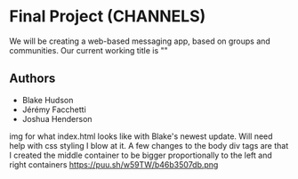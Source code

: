# Final Project (CHANNELS)

We will be creating a web-based messaging app, based on groups and communities. Our current working title is ""

## Authors

- Blake Hudson
- Jérémy Facchetti
- Joshua Henderson


img for what index.html looks like with Blake's newest update. Will need help with css styling I blow at it.
A few changes to the body div tags are that I created the middle container to be bigger proportionally to the left
and right containers
https://puu.sh/w59TW/b46b3507db.png
